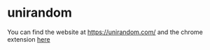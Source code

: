 # unirandom
You can find the website at https://unirandom.com/ and the chrome extension [here
](https://chrome.google.com/webstore/detail/universal-random-button/lkkaphnmolhefdbcgjfekdnabgkgpgfo?hl=en
)
